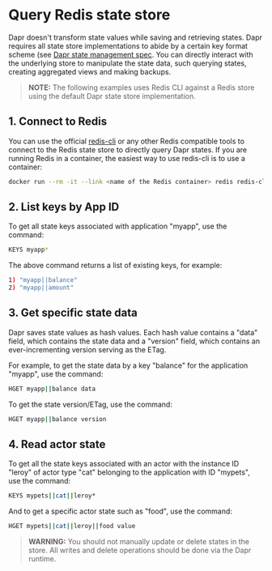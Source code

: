 # Query Redis state store

Dapr doesn't transform state values while saving and retrieving states. Dapr requires all state store implementations to abide by a certain key format scheme (see [Dapr state management spec](../../reference/api/state_api.md). You can directly interact with the underlying store to manipulate the state data, such querying states, creating aggregated views and making backups.

>**NOTE:** The following examples uses Redis CLI against a Redis store using the default Dapr state store implementation.

## 1. Connect to Redis

You can use the official [redis-cli](https://redis.io/topics/rediscli) or any other Redis compatible tools to connect to the Redis state store to directly query Dapr states. If you are running Redis in a container, the easiest way to use redis-cli is to use a container:

```bash
docker run --rm -it --link <name of the Redis container> redis redis-cli -h <name of the Redis container>
```

## 2. List keys by App ID

To get all state keys associated with application "myapp", use the command:

```bash
KEYS myapp*
```

The above command returns a list of existing keys, for example:

```bash
1) "myapp||balance"
2) "myapp||amount"
```

## 3. Get specific state data

Dapr saves state values as hash values. Each hash value contains a "data" field, which contains the state data and a "version" field, which contains an ever-incrementing version serving as the ETag.

For example, to get the state data by a key "balance" for the application "myapp", use the command:

```bash
HGET myapp||balance data
```

To get the state version/ETag, use the command:

```bash
HGET myapp||balance version
```

## 4. Read actor state

To get all the state keys associated with an actor with the instance ID "leroy" of actor type "cat" belonging to the application with ID "mypets", use the command:

```bash
KEYS mypets||cat||leroy*
```

And to get a specific actor state such as "food", use the command:

```bash
HGET mypets||cat||leroy||food value
```

> **WARNING:** You should not manually update or delete states in the store. All writes and delete operations should be done via the Dapr runtime.
